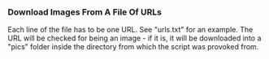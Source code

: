 ### Download Images From A File Of URLs

Each line of the file has to be one URL. See "urls.txt" for an example. 
The URL will be checked for being an image - if it is, it will be downloaded into a "pics" folder inside the directory from which the script was provoked from.

